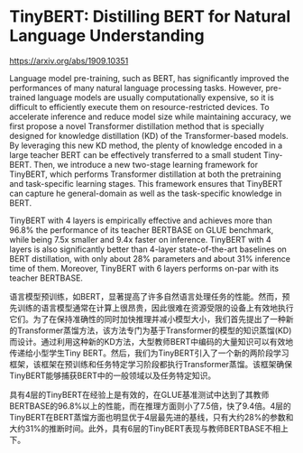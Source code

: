 # TinyBERT: Distilling BERT for Natural Language Understanding
https://arxiv.org/abs/1909.10351

Language model pre-training, such as BERT, has significantly improved the performances of many natural language processing tasks. However, pre-trained language models are usually computationally expensive, so it is difficult to efficiently execute them on resource-restricted devices. To accelerate inference and reduce model size while maintaining accuracy, we first propose a novel Transformer distillation method that is specially designed for knowledge distillation (KD) of the Transformer-based models. By leveraging this new KD method, the plenty of knowledge encoded in a large teacher BERT can be effectively transferred to a small student Tiny-BERT. Then, we introduce a new two-stage learning framework for TinyBERT, which performs Transformer distillation at both the pretraining and task-specific learning stages. This framework ensures that TinyBERT can capture he general-domain as well as the task-specific knowledge in BERT.

TinyBERT with 4 layers is empirically effective and achieves more than 96.8% the performance of its teacher BERTBASE on GLUE benchmark, while being 7.5x smaller and 9.4x faster on inference. TinyBERT with 4 layers is also significantly better than 4-layer state-of-the-art baselines on BERT distillation, with only about 28% parameters and about 31% inference time of them. Moreover, TinyBERT with 6 layers performs on-par with its teacher BERTBASE.

语言模型预训练，如BERT，显著提高了许多自然语言处理任务的性能。然而，预先训练的语言模型通常在计算上很昂贵，因此很难在资源受限的设备上有效地执行它们。为了在保持准确性的同时加快推理并减小模型大小，我们首先提出了一种新的Transformer蒸馏方法，该方法专门为基于Transformer的模型的知识蒸馏(KD)而设计。通过利用这种新的KD方法，大型教师BERT中编码的大量知识可以有效地传递给小型学生Tiny BERT。然后，我们为TinyBERT引入了一个新的两阶段学习框架，该框架在预训练和任务特定学习阶段都执行Transformer蒸馏。该框架确保TinyBERT能够捕获BERT中的一般领域以及任务特定知识。

具有4层的TinyBERT在经验上是有效的，在GLUE基准测试中达到了其教师BERTBASE的96.8%以上的性能，而在推理方面则小了7.5倍，快了9.4倍。4层的TinyBERT在BERT蒸馏方面也明显优于4层最先进的基线，只有大约28%的参数和大约31%的推断时间。此外，具有6层的TinyBERT表现与教师BERTBASE不相上下。